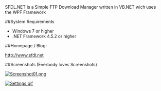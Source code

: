 SFDL.NET is a Simple FTP Download Manager written in VB.NET wich uses the WPF Framework

##System Requirements

- Windows 7 or higher
- .NET Framework 4.5.2 or higher

##Homepage / Blog:

http://www.sfdl.net

##Screenshots (Everbody loves Screenshots)

[![Screenshot01.png](https://s18.postimg.org/tylc2rp55/Screenshot01.png)](https://postimg.org/image/ffe71cw05/)

[![Settings.gif](https://s21.postimg.org/oys5bf02v/Settings.gif)](https://postimg.org/image/sv5h7el2b/)
